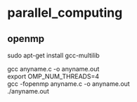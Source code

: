 # parallel_computing

## openmp  
sudo apt-get install gcc-multilib

gcc anyname.c -o anyname.out  
export OMP_NUM_THREADS=4  
gcc -fopenmp anyname.c -o anyname.out  
./anyname.out  


